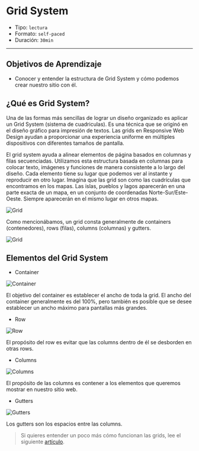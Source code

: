 # Grid System

- Tipo: `lectura`
- Formato: `self-paced`
- Duración: `30min`

***

## Objetivos de Aprendizaje

- Conocer y entender la estructura de Grid System y cómo podemos crear nuestro
  sitio con él.

## ¿Qué es Grid System?

Una de las formas más sencillas de lograr un diseño organizado es aplicar un
Grid System (sistema de cuadriculas). Es una técnica que se originó en el diseño
gráfico para impresión de textos. Las grids en Responsive Web Design ayudan a
proporcionar una experiencia uniforme en múltiples dispositivos con diferentes
tamaños de pantalla.

El grid system ayuda a alinear elementos de página basados ​​en columnas y filas
secuenciadas. Utilizamos esta estructura basada en columnas para colocar texto,
imágenes y funciones de manera consistente a lo largo del diseño. Cada elemento
tiene su lugar que podemos ver al instante y reproducir en otro lugar. Imagina
que las grid son como las cuadrículas que encontramos en los mapas. Las islas,
pueblos y lagos aparecerán en una parte exacta de un mapa, en un conjunto de
coordenadas Norte-Sur/Este-Oeste. Siempre aparecerán en el mismo lugar en otros
mapas.

![Grid](http://test.visitnorway.org/wp-content/uploads/sites/2/2013/02/Grid_3.png)

Como mencionábamos, un grid consta generalmente de containers (contenedores),
rows (filas), columns (columnas) y gutters.

![Grid](https://mdn.mozillademos.org/files/13899/grid.png)

## Elementos del Grid System

- Container

![Container](http://j4n.co/content/4-blog/10-Creating-your-own-css-grid-system/container.png)

El objetivo del container es establecer el ancho de toda la grid. El ancho del
container generalmente es del 100%, pero también es posible que se desee
establecer un ancho máximo para pantallas más grandes.

- Row

![Row](http://j4n.co/content/4-blog/10-Creating-your-own-css-grid-system/row.png)

El propósito del row es evitar que las columns dentro de él se desborden en
otras rows.

- Columns

![Columns](http://j4n.co/content/4-blog/10-Creating-your-own-css-grid-system/column.png)

El propósito de las columns es contener a los elementos que queremos mostrar en
nuestro sitio web.

- Gutters

![Gutters](http://j4n.co/content/4-blog/10-Creating-your-own-css-grid-system/column-gutters.png)

Los gutters son los espacios entre las columns.

> Si quieres entender un poco más cómo funcionan las grids, lee el siguiente [artículo](https://medium.com/laboratoria-how-to/cien-por-ciento-divididos-grid-system-y-su-secuaz-el-layout-545e8a90d63e).
